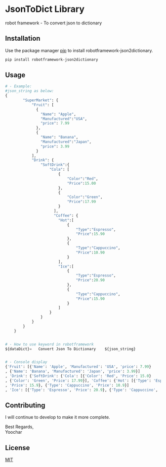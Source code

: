 #  JsonToDict Library

robot framework - To convert json to dictionary

## Installation

Use the package manager [pip](https://pip.pypa.io/en/stable/) to install robotframework-json2dictionary.

```bash
pip install robotframework-json2dictionary
```

## Usage

```python
# - Example:
#json_string as below:
{
	  	"SuperMarket": {
		    "Fruit": [
		      {
		        "Name": "Apple",
		        "Manufactured":"USA",
		        "price": 7.99
		      },
		      {
		        "Name": "Banana",
		        "Manufactured":"Japan",
		        "price": 3.99
		      }
		    ],
		    "Drink": {
				"SoftDrink":{
					"Cola": [
				      	{
				      		"Color":"Red",
				      		"Price":15.00
				      	},
				      	{
				      		"Color":"Green",
				      		"Price":17.99
				      	}
				      ],      
				      "Coffee": {
				      	"Hot":[
					      	{
					      		"Type":"Espresso",
					      		"Price":15.90
					      	},
					      	{
					      		"Type":"Cappuccino",
					      		"Price":10.90
					      	}
					    ],
					    "Ice":[
					      	{
					      		"Type":"Espresso",
					      		"Price":20.90
					      	},
					      	{
					      		"Type":"Cappuccino",
					      		"Price":15.90
					      	}
					    ]
				    }
				}     
		    }
	  	}
	}


# - How to use keyword in robotframework
${dataDict}=   Convert Json To Dictionary    ${json_string}


# - Console display
{'Fruit': [{'Name': 'Apple', 'Manufactured': 'USA', 'price': 7.99}
, {'Name': 'Banana', 'Manufactured': 'Japan', 'price': 3.99}]
, 'Drink': {'SoftDrink': {'Cola': [{'Color': 'Red', 'Price': 15.0}
, {'Color': 'Green', 'Price': 17.99}], 'Coffee': {'Hot': [{'Type': 'Espresso'
, 'Price': 15.9}, {'Type': 'Cappuccino', 'Price': 10.9}]
, 'Ice': [{'Type': 'Espresso', 'Price': 20.9}, {'Type': 'Cappuccino', 'Price': 15.9}]}}}}
```

## Contributing
I will continue to develop to make it more complete.

Best Regards,  
Yoochar

## License
[MIT](https://choosealicense.com/licenses/mit/)